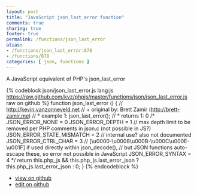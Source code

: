 ```yaml
---
layout: post
title: "JavaScript json_last_error function"
comments: true
sharing: true
footer: true
permalink: /functions/json_last_error
alias:
- /functions/json_last_error:878
- /functions/878
categories: [ json, functions ]
---
```

A JavaScript equivalent of PHP's json_last_error
<!-- more -->
{% codeblock json/json_last_error.js lang:js https://raw.github.com/kvz/phpjs/master/functions/json/json_last_error.js raw on github %}
function json_last_error () {
    // http://kevin.vanzonneveld.net
    // +   original by: Brett Zamir (http://brett-zamir.me)
    // *     example 1: json_last_error();
    // *     returns 1: 0
/*
    JSON_ERROR_NONE = 0
    JSON_ERROR_DEPTH = 1 // max depth limit to be removed per PHP comments in json.c (not possible in JS?)
    JSON_ERROR_STATE_MISMATCH = 2 // internal use? also not documented
    JSON_ERROR_CTRL_CHAR = 3 // [\u0000-\u0008\u000B-\u000C\u000E-\u001F] if used directly within json_decode(),
                                                                  // but JSON functions auto-escape these, so error not possible in JavaScript
    JSON_ERROR_SYNTAX = 4
    */
    return this.php_js && this.php_js.last_error_json ? this.php_js.last_error_json : 0;
}
{% endcodeblock %}
<ul>
 <li><a href="https://github.com/kvz/phpjs/blob/master/functions/json/json_last_error.js">view on github</a></li>
 <li><a href="https://github.com/kvz/phpjs/edit/master/functions/json/json_last_error.js">edit on github</a></li>
</ul>
